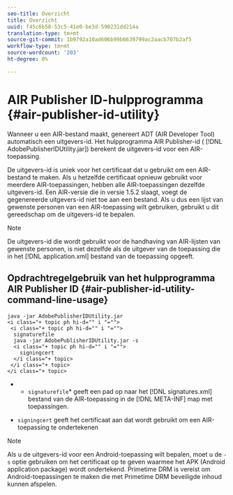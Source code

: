 ```yaml
---
seo-title: Overzicht
title: Overzicht
uuid: f45c6b58-53c5-41e0-be3d-590231dd214a
translation-type: tm+mt
source-git-commit: 1b9792a10ad606b99b6639799ac2aacb707b2af5
workflow-type: tm+mt
source-wordcount: '203'
ht-degree: 0%

---
```



# AIR Publisher ID-hulpprogramma {#air-publisher-id-utility}

Wanneer u een AIR-bestand maakt, genereert ADT (AIR Developer Tool) automatisch een uitgevers-id. Het hulpprogramma AIR Publisher-id ( [!DNL AdobePublisherIDUtility.jar]) berekent de uitgevers-id voor een AIR-toepassing.

De uitgevers-id is uniek voor het certificaat dat u gebruikt om een AIR-bestand te maken. Als u hetzelfde certificaat opnieuw gebruikt voor meerdere AIR-toepassingen, hebben alle AIR-toepassingen dezelfde uitgevers-id. Een AIR-versie die in versie 1.5.2 slaagt, voegt de gegenereerde uitgevers-id niet toe aan een bestand. Als u dus een lijst van gewenste personen van een AIR-toepassing wilt gebruiken, gebruikt u dit gereedschap om de uitgevers-id te bepalen.

>[!NOTE]
>
>De uitgevers-id die wordt gebruikt voor de handhaving van AIR-lijsten van gewenste personen, is niet dezelfde als de uitgever van de toepassing die in het [!DNL application.xml] bestand van de toepassing opgeeft.

## Opdrachtregelgebruik van het hulpprogramma AIR Publisher ID {#air-publisher-id-utility-command-line-usage}

```
java -jar AdobePublisherIDUtility.jar 
<i class="+ topic ph hi-d="" i "="">
 <i class="+ topic ph hi-d="" i "="">
  signaturefile 
  java -jar AdobePublisherIDUtility.jar -s 
  <i class="+ topic ph hi-d="" i "="">
    signingcert
  </i class="+ topic>
 </i class="+ topic>
</i class="+ topic>
```

* 
   * `signaturefile`* geeft een pad op naar het [!DNL signatures.xml] bestand van de AIR-toepassing in de [!DNL META-INF] map met toepassingen.

* `signingcert` geeft het certificaat aan dat wordt gebruikt om een AIR-toepassing te ondertekenen

>[!NOTE]
>
>Als u de uitgevers-id voor een Android-toepassing wilt bepalen, moet u de `-s` optie gebruiken om het certificaat op te geven waarmee het APK (Android application package) wordt ondertekend. Primetime DRM is vereist om Android-toepassingen te maken die met Primetime DRM beveiligde inhoud kunnen afspelen.